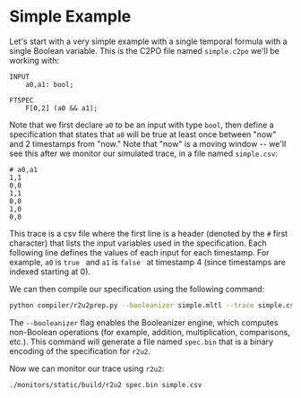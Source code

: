 # Simple Example
Let's start with a very simple example with a single temporal formula with a single Boolean variable. This is the C2PO file named `simple.c2po` we'll be working with:
```
INPUT
    a0,a1: bool;

FTSPEC
    F[0,2] (a0 && a1);
```
Note that we first declare `a0` to be an input with type `bool`, then define a specification that states that `a0` will be true at least once between "now" and 2 timestamps from "now." Note that "now" is a moving window -- we'll see this after we monitor our simulated trace, in a file named `simple.csv`:
```
# a0,a1
1,1
0,0
1,1
0,0
1,0
0,0
```
This trace is a csv file where the first line is a header (denoted by the `#` first character) that lists the input variables used in the specification. Each following line defines the values of each input for each timestamp. For example, `a0` is `true ` and `a1` is `false ` at timestamp 4 (since timestamps are indexed starting at 0).

We can then compile our specification using the following command:
```bash
python compiler/r2u2prep.py --booleanizer simple.mltl --trace simple.csv
```
The `--booleanizer` flag enables the Booleanizer engine, which computes non-Boolean operations (for example, addition, multiplication, comparisons, etc.). This command will generate a file named `spec.bin` that is a binary encoding of the specification for `r2u2`.

Now we can monitor our trace using `r2u2`:
```bash
./monitors/static/build/r2u2 spec.bin simple.csv
```